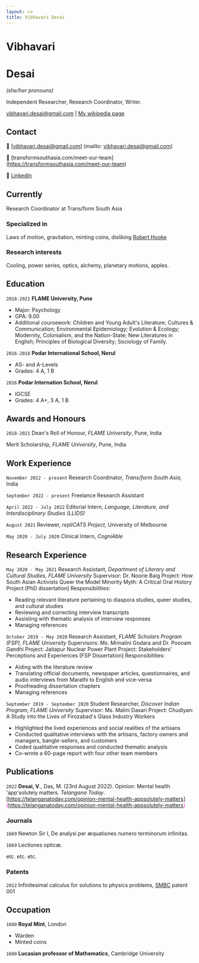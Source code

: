 ```yaml
---
layout: cv
title: Vibhavari Desai
---
```

# Vibhavari 
# Desai
*(she/her pronouns)*

Independent Researcher, Research Coordinator, Writer.

<div id="webaddress">
<a href="vibhavari.desai@gmail.com">vibhavari.desai@gmail.com</a>
| <a href="http://en.wikipedia.org/wiki/Isaac_Newton">My wikipedia page</a>
</div>

## Contact
<span id="printPageButton">💌 </span>[vibhavari.desai@gmail.com] (mailto: vibhavari.desai@gmail.com)

<span id="printPageButton">💼 </span>[transformsouthasia.com/meet-our-team] (https://transformsouthasia.com/meet-our-team) 

<span id="printPageButton">🔗 </span>[LinkedIn](https://www.linkedin.com/in/vibhavari-desai-44b8396b/)

## Currently

Research Coordinator at Trans/form South Asia

### Specialized in

Laws of motion, gravitation, minting coins, disliking [Robert Hooke](http://en.wikipedia.org/wiki/Robert_Hooke)


### Research interests

Cooling, power series, optics, alchemy, planetary motions, apples.


## Education

`2018-2021`
__FLAME University, Pune__

- Major: Psychology
- GPA: 9.00
- Additional coursework: Children and Young Adult's Literature; Cultures & Communication; Environmental Epidemiology; Evolution & Ecology; Modernity, Colonialism, and the Nation-State; New Literatures in English; Principles of Biological Diversity; Sociology of Family.

`2016-2018`
__Podar International School, Nerul__

- AS- and A-Levels
- Grades: 4 A, 1 B

`2016`
__Podar Internation School, Nerul__

- IGCSE
- Grades: 4 A+, 3 A, 1 B

## Awards and Honours

`2018-2021`
Dean's Roll of Honour, *FLAME University*, Pune, India

Merit Scholarship, *FLAME University*, Pune, India

## Work Experience

`November 2022 - present`
Research Coordinator, *Trans/form South Asia*, India

`September 2022 - present`
Freelance Research Assistant

`April 2022 - July 2022`
Editorial Intern, *Language, Literature, and Interdisciplinary Studies (LLIDS)*

`August 2021`
Reviewer, *repliCATS Project*, University of Melbourne

`May 2020 - July 2020`
Clinical Intern, *CogniAble*

## Research Experience

`May 2020 - May 2021`
Research Assistant, *Department of Literary and Cultural Studies, FLAME University*
Supervisor: Dr. Noorie Baig
Project: How South Asian Activists Queer the Model Minority Myth: A Critical Oral History Project [PhD dissertation]
Responsibilities:
- Reading relevant literature pertaining to diaspora studies, queer studies, and cultural studies
- Reviewing and correcting interview transcripts
- Assisting with thematic analysis of interview responses
- Managing references

`October 2019 - May 2020`
Research Assistant, *FLAME Scholars Program (FSP), FLAME University*
Supervisors: Ms. Mrinalini Godara and Dr. Poonam Gandhi
Project: Jaitapur Nuclear Power Plant Project: Stakeholders' Perceptions and Experiences [FSP Dissertation]
Responsibilities:
- Aiding with the literature review
- Translating official documents, newspaper articles, questionnaires, and audio interviews from Marathi to English and vice-versa
- Proofreading dissertation chapters
- Managing references

`September 2019 - September 2020`
Student Researcher, *Discover Indian Program, FLAME University*
Supervisor: Ms. Malini Dasari
Project: Chudiyan: A Study into the Lives of Firozabad's Glass Industry Workers
- Highlighted the lived experiences and social realities of the artisans
- Conducted qualitative interviews with the artisans, factory owners and managers, bangle-sellers, and customers
- Coded qualitative responses and conducted thematic analysis
- Co-wrote a 60-page report with four other team members

## Publications

<div class="item" id="pubs" markdown="1">

<span id="printPageButton">`2022`</span>
**Desai, V**., Das, M. (23rd August 2022). Opinion: Mental health 'app'solutely matters. *Telangana Today*. [https://telanganatoday.com/opinion-mental-health-appsolutely-matters] <span id="printPageButton" style="color:rgb(255, 30, 199)">(https://telanganatoday.com/opinion-mental-health-appsolutely-matters)</span>

</div>

### Journals

`1669`
Newton Sir I, De analysi per æquationes numero terminorum infinitas. 

`1669`
Lectiones opticæ.

etc. etc. etc.

### Patents

`2012`
Infinitesimal calculus for solutions to physics problems, [SMBC](http://www.techdirt.com/articles/20121011/09312820678/if-patents-had-been-around-time-newton.shtml) patent 001


## Occupation

`1600`
__Royal Mint__, London

- Warden
- Minted coins

`1600`
__Lucasian professor of Mathematics__, Cambridge University



<!-- ### Footer

Last updated: May 2013 -->


